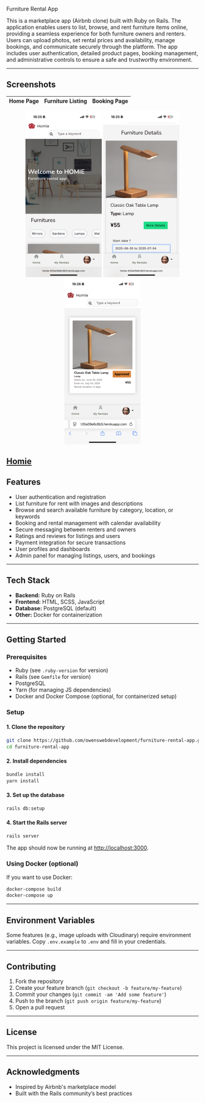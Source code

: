 Furniture Rental App

This is a marketplace app (Airbnb clone) built with Ruby on Rails. The application enables users to list, browse, and rent furniture items online, providing a seamless experience for both furniture owners and renters. Users can upload photos, set rental prices and availability, manage bookings, and communicate securely through the platform. The app includes user authentication, detailed product pages, booking management, and administrative controls to ensure a safe and trustworthy environment.

---

## Screenshots

| Home Page                                 | Furniture Listing                           | Booking Page                              |
|--------------------------------------------|---------------------------------------------|-------------------------------------------|

<p align="center">
  <img src="docs/images/homepage.png" alt="Home Page" width="200"/>
  <img src="docs/images/listing.png" alt="Listing" width="200"/>
  <img src="docs/images/booking.png" alt="Booking" width="200"/>
</p>

[Homie](https://homie-635a09e6c6b5.herokuapp.com/)
---

## Features

- User authentication and registration
- List furniture for rent with images and descriptions
- Browse and search available furniture by category, location, or keywords
- Booking and rental management with calendar availability
- Secure messaging between renters and owners
- Ratings and reviews for listings and users
- Payment integration for secure transactions
- User profiles and dashboards
- Admin panel for managing listings, users, and bookings

---

## Tech Stack

- **Backend:** Ruby on Rails
- **Frontend:** HTML, SCSS, JavaScript
- **Database:** PostgreSQL (default)
- **Other:** Docker for containerization

---

## Getting Started

### Prerequisites

- Ruby (see `.ruby-version` for version)
- Rails (see `Gemfile` for version)
- PostgreSQL
- Yarn (for managing JS dependencies)
- Docker and Docker Compose (optional, for containerized setup)

### Setup

#### 1. Clone the repository

```sh
git clone https://github.com/owenswebdevelopment/furniture-rental-app.git
cd furniture-rental-app
```

#### 2. Install dependencies

```sh
bundle install
yarn install
```

#### 3. Set up the database

```sh
rails db:setup
```

#### 4. Start the Rails server

```sh
rails server
```

The app should now be running at [http://localhost:3000](http://localhost:3000).

### Using Docker (optional)

If you want to use Docker:

```sh
docker-compose build
docker-compose up
```

---

## Environment Variables

Some features (e.g., image uploads with Cloudinary) require environment variables. Copy `.env.example` to `.env` and fill in your credentials.

---

## Contributing

1. Fork the repository
2. Create your feature branch (`git checkout -b feature/my-feature`)
3. Commit your changes (`git commit -am 'Add some feature'`)
4. Push to the branch (`git push origin feature/my-feature`)
5. Open a pull request

---

## License

This project is licensed under the MIT License.

---

## Acknowledgments

- Inspired by Airbnb's marketplace model
- Built with the Rails community’s best practices
